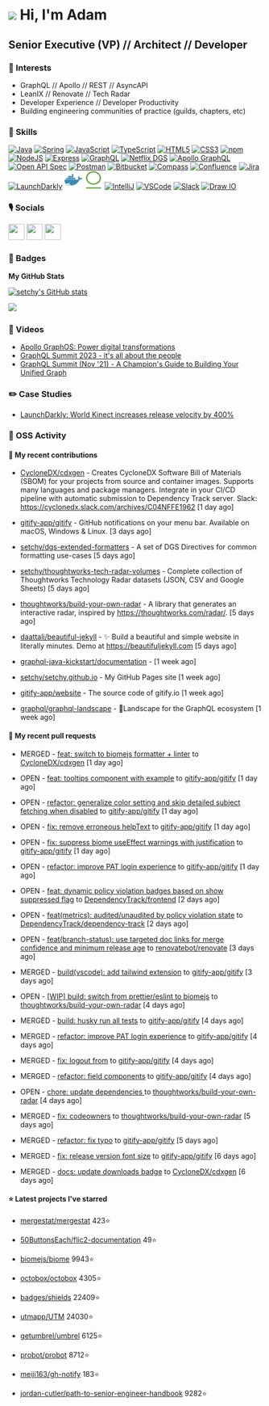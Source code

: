 ![](https://user-images.githubusercontent.com/18350557/176309783-0785949b-9127-417c-8b55-ab5a4333674e.gif) Hi, I'm Adam
============================================================================================================================

Senior Executive (VP) // Architect // Developer
-----------------------------------------------

### 🔭 Interests

- GraphQL // Apollo // REST // AsyncAPI
- LeanIX // Renovate // Tech Radar
- Developer Experience // Developer Productivity
- Building engineering communities of practice (guilds, chapters, etc)

### 💪 Skills

<p align="left">
  <a href="https://www.oracle.com/java/" target="_blank" rel="noreferrer"><img src="https://raw.githubusercontent.com/danielcranney/readme-generator/main/public/icons/skills/java-colored.svg" width="36" height="36" alt="Java" /></a>
  <a href="https://spring.io/" target="_blank" rel="noreferrer"><img src="https://cdn.worldvectorlogo.com/logos/spring-3.svg" width="36" height="36" alt="Spring" /></a> 
  <a href="https://developer.mozilla.org/en-US/docs/Web/JavaScript" target="_blank" rel="noreferrer"><img src="https://raw.githubusercontent.com/danielcranney/readme-generator/main/public/icons/skills/javascript-colored.svg" width="36" height="36" alt="JavaScript" /></a>
  <a href="https://www.typescriptlang.org/" target="_blank" rel="noreferrer"><img src="https://raw.githubusercontent.com/danielcranney/readme-generator/main/public/icons/skills/typescript-colored.svg" width="36" height="36" alt="TypeScript" /></a>
  <a href="https://developer.mozilla.org/en-US/docs/Glossary/HTML5" target="_blank" rel="noreferrer"><img src="https://raw.githubusercontent.com/danielcranney/readme-generator/main/public/icons/skills/html5-colored.svg" width="36" height="36" alt="HTML5" /></a>
  <a href="https://www.w3.org/TR/CSS/#css" target="_blank" rel="noreferrer"><img src="https://raw.githubusercontent.com/danielcranney/readme-generator/main/public/icons/skills/css3-colored.svg" width="36" height="36" alt="CSS3" /></a>
  <a href="https://www.npmjs.com//" target="_blank" rel="noreferrer"><img src="https://cdn.worldvectorlogo.com/logos/npm-square-red-1.svg" width="36" height="36" alt="npm" /></a>
  <a href="https://nodejs.org/en/" target="_blank" rel="noreferrer"><img src="https://raw.githubusercontent.com/danielcranney/readme-generator/main/public/icons/skills/nodejs-colored.svg" width="36" height="36" alt="NodeJS" /></a>
  <a href="https://expressjs.com/" target="_blank" rel="noreferrer"><img src="https://raw.githubusercontent.com/danielcranney/readme-generator/main/public/icons/skills/express-colored.svg" width="36" height="36" alt="Express" /></a>
  <a href="https://graphql.org/" target="_blank" rel="noreferrer"><img src="https://raw.githubusercontent.com/danielcranney/readme-generator/main/public/icons/skills/graphql-colored.svg" width="36" height="36" alt="GraphQL" /></a>
  <a href="https://netflix.github.io/dgs/" target="_blank" rel="noreferrer"><img src="https://raw.githubusercontent.com/Netflix/dgs/main/docs/images/dgs-framework-brand/Icon/dgs-icon--blue.svg" width="36" height="36" alt="Netflix DGS" /></a>
  <a href="https://apollographql.com/" target="_blank" rel="noreferrer"><img src="https://cdn.worldvectorlogo.com/logos/apollo-graphql-compact.svg" width="36" height="36" alt="Apollo GraphQL" /></a>
  <a href="https://swagger.io/specification/" target="_blank" rel="noreferrer"><img src="https://cdn.worldvectorlogo.com/logos/openapi-1.svg" width="36" height="36" alt="Open API Spec" /></a>
  <a href="https://www.postman.com//" target="_blank" rel="noreferrer"><img src="https://cdn.worldvectorlogo.com/logos/postman.svg" width="36" height="36" alt="Postman" /></a>
  <a href="https://www.atlassian.com/software/bitbucket" target="_blank" rel="noreferrer"><img src="https://cdn.worldvectorlogo.com/logos/bitbucket-icon.svg" width="36" height="36" alt="Bitbucket" /></a>
  <a href="https://www.atlassian.com/software/compass" target="_blank" rel="noreferrer"><img src="https://cdn.worldvectorlogo.com/logos/atlassian-compass-1.svg" width="36" height="36" alt="Compass" /></a>
  <a href="https://www.atlassian.com/software/confluence" target="_blank" rel="noreferrer"><img src="https://cdn.worldvectorlogo.com/logos/confluence-1.svg" width="36" height="36" alt="Confluence" /></a>
  <a href="https://www.atlassian.com/software/jira" target="_blank" rel="noreferrer"><img src="https://cdn.worldvectorlogo.com/logos/jira-1.svg" width="36" height="36" alt="Jira" /></a>
  <a href="https://launchdarkly.com/" target="_blank" rel="noreferrer"><img src="https://cdn.worldvectorlogo.com/logos/launchdarkly-2.svg" width="36" height="36" alt="LaunchDarkly" /></a>
  <a href="https://docker.com/" target="_blank" rel="noreferrer"><img src="https://raw.githubusercontent.com/nx211/homer-icons/master/png/docker.png" width="36" height="36" alt="Docker" /></a>
  <a href="https://jfrog.com/artifactory/" target="_blank" rel="noreferrer"><img src="https://raw.githubusercontent.com/nx211/homer-icons/master/png/artifactory.png" width="36" height="36" alt="Artifactory" /></a>
  <a href="https://www.jetbrains.com/idea/" target="_blank" rel="noreferrer"><img src="https://cdn.worldvectorlogo.com/logos/intellij-idea-1.svg" width="36" height="36" alt="IntelliJ" /></a>
  <a href="https://code.visualstudio.com/" target="_blank" rel="noreferrer"><img src="https://cdn.worldvectorlogo.com/logos/visual-studio-code-1.svg" width="36" height="36" alt="VSCode" /></a>
  <a href="https://slack.com/" target="_blank" rel="noreferrer"><img src="https://cdn.worldvectorlogo.com/logos/slack-new-logo.svg" width="36" height="36" alt="Slack" /></a>
  <a href="https://drawio-app.com/" target="_blank" rel="noreferrer"><img src="https://cdn.worldvectorlogo.com/logos/draw-io.svg" width="36" height="36" alt="Draw IO" /></a>
</p>

                      

### 🎙️ Socials
                  
<p align="left">
  <a href="https://www.github.com/setchy" target="_blank" rel="noreferrer"><img src="https://raw.githubusercontent.com/danielcranney/readme-generator/main/public/icons/socials/github.svg" width="32" height="32" /></a>
  <a href="https://www.linkedin.com/in/adamsetch" target="_blank" rel="noreferrer"><img src="https://raw.githubusercontent.com/danielcranney/readme-generator/main/public/icons/socials/linkedin.svg" width="32" height="32" /></a>
  <a href="https://www.twitter.com/setchy87" target="_blank" rel="noreferrer"><img src="https://raw.githubusercontent.com/danielcranney/readme-generator/main/public/icons/socials/twitter.svg" width="32" height="32" /></a>
</p>

### 📛 Badges

<b>My GitHub Stats</b>

<a href="http://www.github.com/setchy"><img src="https://github-readme-stats.vercel.app/api?username=setchy&show_icons=true&hide=&count_private=true&title_color=0891b2&text_color=ffffff&icon_color=0891b2&bg_color=1c1917&hide_border=true&show_icons=true" alt="setchy's GitHub stats" /></a>

<a href="http://www.github.com/setchy"><img src="https://github-readme-streak-stats.herokuapp.com/?user=setchy&stroke=ffffff&background=1c1917&ring=0891b2&fire=0891b2&currStreakNum=ffffff&currStreakLabel=0891b2&sideNums=ffffff&sideLabels=ffffff&dates=ffffff&hide_border=true" /></a>

### 📼 Videos

- [Apollo GraphOS: Power digital transformations](https://www.apollographql.com/enterprise?wvideo=4fu2lsjssc)
- [GraphQL Summit 2023 - it's all about the people](https://www.youtube.com/watch?v=090IWEcHbJc)
- [GraphQL Summit (Nov '21) - A Champion's Guide to Building Your Unified Graph](https://www.apollographql.com/events/roundtable/graphql-summit-november-2021/a-champions-guide-to-building-your-unified-graph)

### ✏️ Case Studies

- [LaunchDarkly: World Kinect increases release velocity by 400%](https://launchdarkly.com/case-studies/world-kinect/)

### 🎯 OSS Activity
#### 🚀 My recent contributions



- [CycloneDX/cdxgen](https://github.com/CycloneDX/cdxgen) - Creates CycloneDX Software Bill of Materials (SBOM) for your projects from source and container images. Supports many languages and package managers. Integrate in your CI/CD pipeline with automatic submission to Dependency Track server. Slack: https://cyclonedx.slack.com/archives/C04NFFE1962 [1 day ago]

- [gitify-app/gitify](https://github.com/gitify-app/gitify) - GitHub notifications on your menu bar. Available on macOS, Windows &amp; Linux. [3 days ago]

- [setchy/dgs-extended-formatters](https://github.com/setchy/dgs-extended-formatters) - A set of DGS Directives for common formatting use-cases [5 days ago]

- [setchy/thoughtworks-tech-radar-volumes](https://github.com/setchy/thoughtworks-tech-radar-volumes) - Complete collection of Thoughtworks Technology Radar datasets (JSON, CSV and Google Sheets) [5 days ago]

- [thoughtworks/build-your-own-radar](https://github.com/thoughtworks/build-your-own-radar) - A library that generates an interactive radar, inspired by https://thoughtworks.com/radar/. [5 days ago]

- [daattali/beautiful-jekyll](https://github.com/daattali/beautiful-jekyll) - ✨ Build a beautiful and simple website in literally minutes. Demo at https://beautifuljekyll.com [5 days ago]

- [graphql-java-kickstart/documentation](https://github.com/graphql-java-kickstart/documentation) -  [1 week ago]

- [setchy/setchy.github.io](https://github.com/setchy/setchy.github.io) - My GitHub Pages site [1 week ago]

- [gitify-app/website](https://github.com/gitify-app/website) - The source code of gitify.io [1 week ago]

- [graphql/graphql-landscape](https://github.com/graphql/graphql-landscape) - 🌄Landscape for the GraphQL ecosystem [1 week ago]

#### 🎉 My recent pull requests



- MERGED - [feat: switch to biomejs formatter &#43; linter](https://github.com/CycloneDX/cdxgen/pull/977) to [CycloneDX/cdxgen](https://github.com/CycloneDX/cdxgen) [1 day ago]

- OPEN - [feat: tooltips component with example](https://github.com/gitify-app/gitify/pull/1006) to [gitify-app/gitify](https://github.com/gitify-app/gitify) [1 day ago]

- OPEN - [refactor: generalize color setting and skip detailed subject fetching when disabled](https://github.com/gitify-app/gitify/pull/1005) to [gitify-app/gitify](https://github.com/gitify-app/gitify) [1 day ago]

- OPEN - [fix: remove erroneous helpText](https://github.com/gitify-app/gitify/pull/1004) to [gitify-app/gitify](https://github.com/gitify-app/gitify) [1 day ago]

- OPEN - [fix: suppress biome useEffect warnings with justification](https://github.com/gitify-app/gitify/pull/1003) to [gitify-app/gitify](https://github.com/gitify-app/gitify) [1 day ago]

- OPEN - [refactor: improve PAT login experience](https://github.com/gitify-app/gitify/pull/1002) to [gitify-app/gitify](https://github.com/gitify-app/gitify) [1 day ago]

- OPEN - [feat: dynamic policy violation badges based on show suppressed flag](https://github.com/DependencyTrack/frontend/pull/810) to [DependencyTrack/frontend](https://github.com/DependencyTrack/frontend) [2 days ago]

- OPEN - [feat(metrics): audited/unaudited by policy violation state](https://github.com/DependencyTrack/dependency-track/pull/3615) to [DependencyTrack/dependency-track](https://github.com/DependencyTrack/dependency-track) [2 days ago]

- OPEN - [feat(branch-status): use targeted doc links for merge confidence and minimum release age](https://github.com/renovatebot/renovate/pull/28378) to [renovatebot/renovate](https://github.com/renovatebot/renovate) [3 days ago]

- MERGED - [build(vscode): add tailwind extension](https://github.com/gitify-app/gitify/pull/1001) to [gitify-app/gitify](https://github.com/gitify-app/gitify) [3 days ago]

- OPEN - [[WIP] build: switch from prettier/eslint to biomejs](https://github.com/thoughtworks/build-your-own-radar/pull/371) to [thoughtworks/build-your-own-radar](https://github.com/thoughtworks/build-your-own-radar) [4 days ago]

- MERGED - [build: husky run all tests](https://github.com/gitify-app/gitify/pull/1000) to [gitify-app/gitify](https://github.com/gitify-app/gitify) [4 days ago]

- MERGED - [refactor: improve PAT login experience](https://github.com/gitify-app/gitify/pull/999) to [gitify-app/gitify](https://github.com/gitify-app/gitify) [4 days ago]

- MERGED - [fix: logout from](https://github.com/gitify-app/gitify/pull/998) to [gitify-app/gitify](https://github.com/gitify-app/gitify) [4 days ago]

- MERGED - [refactor: field components](https://github.com/gitify-app/gitify/pull/997) to [gitify-app/gitify](https://github.com/gitify-app/gitify) [4 days ago]

- OPEN - [chore: update dependencies ](https://github.com/thoughtworks/build-your-own-radar/pull/370) to [thoughtworks/build-your-own-radar](https://github.com/thoughtworks/build-your-own-radar) [4 days ago]

- MERGED - [fix: codeowners](https://github.com/thoughtworks/build-your-own-radar/pull/369) to [thoughtworks/build-your-own-radar](https://github.com/thoughtworks/build-your-own-radar) [5 days ago]

- MERGED - [refactor: fix typo](https://github.com/gitify-app/gitify/pull/996) to [gitify-app/gitify](https://github.com/gitify-app/gitify) [5 days ago]

- MERGED - [fix: release version font size](https://github.com/gitify-app/gitify/pull/994) to [gitify-app/gitify](https://github.com/gitify-app/gitify) [6 days ago]

- MERGED - [docs: update downloads badge](https://github.com/CycloneDX/cdxgen/pull/968) to [CycloneDX/cdxgen](https://github.com/CycloneDX/cdxgen) [6 days ago]

#### ⭐ Latest projects I've starred



- [mergestat/mergestat](https://github.com/mergestat/mergestat) 423⭐

- [50ButtonsEach/flic2-documentation](https://github.com/50ButtonsEach/flic2-documentation) 49⭐

- [biomejs/biome](https://github.com/biomejs/biome) 9943⭐

- [octobox/octobox](https://github.com/octobox/octobox) 4305⭐

- [badges/shields](https://github.com/badges/shields) 22409⭐

- [utmapp/UTM](https://github.com/utmapp/UTM) 24030⭐

- [getumbrel/umbrel](https://github.com/getumbrel/umbrel) 6125⭐

- [probot/probot](https://github.com/probot/probot) 8712⭐

- [meiji163/gh-notify](https://github.com/meiji163/gh-notify) 183⭐

- [jordan-cutler/path-to-senior-engineer-handbook](https://github.com/jordan-cutler/path-to-senior-engineer-handbook) 9282⭐


